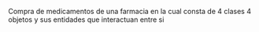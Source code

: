 Compra de medicamentos de una farmacia 
en la cual consta de 4 clases 
4 objetos y sus entidades 
que interactuan entre si 
